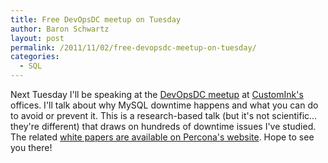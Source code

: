```yaml
---
title: Free DevOpsDC meetup on Tuesday
author: Baron Schwartz
layout: post
permalink: /2011/11/02/free-devopsdc-meetup-on-tuesday/
categories:
  - SQL
---
```

Next Tuesday I'll be speaking at the [DevOpsDC meetup][1] at [CustomInk's][2] offices. I'll talk about why MySQL downtime happens and what you can do to avoid or prevent it. This is a research-based talk (but it's not scientific&#8230; they're different) that draws on hundreds of downtime issues I've studied. The related [white papers are available on Percona's website][3]. Hope to see you there!

 [1]: http://www.meetup.com/DevOpsDC/events/33510782/
 [2]: http://www.customink.com/
 [3]: http://www.percona.com/about-us/mysql-white-papers/
